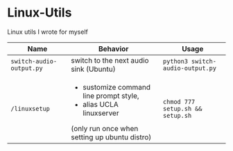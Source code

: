 # Linux-Utils
Linux utils I wrote for myself

| Name | Behavior | Usage |
|----|--------|-----|
|``switch-audio-output.py``|switch to the next audio sink (Ubuntu)|``python3 switch-audio-output.py``|
|``/linuxsetup``|<ul><li>sustomize command line prompt style,</li> <li>alias UCLA linuxserver </li></ul> (only run once when setting up ubuntu distro)|``chmod 777 setup.sh && setup.sh``|
